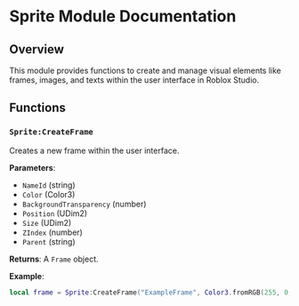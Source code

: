 # Sprite Module Documentation

## Overview
This module provides functions to create and manage visual elements like frames, images, and texts within the user interface in Roblox Studio.

## Functions

### `Sprite:CreateFrame`
Creates a new frame within the user interface.

**Parameters**:
- `NameId` (string)
- `Color` (Color3)
- `BackgroundTransparency` (number)
- `Position` (UDim2)
- `Size` (UDim2)
- `ZIndex` (number)
- `Parent` (string)

**Returns**: A `Frame` object.

**Example**:
```lua
local frame = Sprite:CreateFrame("ExampleFrame", Color3.fromRGB(255, 0, 0), 0, UDim2.new(0, 100, 0, 100), UDim2.new(0, 200, 0, 200), 1, "MainGui")
```
